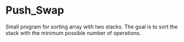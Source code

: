# Push_Swap
Small program for sorting array with two stacks.
The goal is to sort the stack with the minimum possible number of operations.

